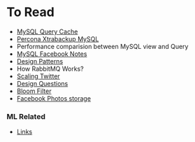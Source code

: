 # To Read

* [MySQL Query Cache](https://www.percona.com/blog/2006/07/27/mysql-query-cache/)
* [Percona Xtrabackup MySQL](https://www.percona.com/doc/percona-xtrabackup/2.3/how_xtrabackup_works.html)
* Performance comparision between MySQL view and Query
* [MySQL Facebook Notes](https://www.facebook.com/pg/MySQLatFacebook/notes/)
* [Design Patterns](https://sourcemaking.com/design_patterns)
* How RabbitMQ Works?
* [Scaling Twitter](http://highscalability.com/blog/2013/7/8/the-architecture-twitter-uses-to-deal-with-150m-active-users.html)
* [Design Questions](http://blog.gainlo.co/)
* [Bloom Filter](https://medium.com/@nhanttse01989/three-useful-probabilistic-data-structures-every-big-data-engineer-should-know-8f3b5225afea#.asc0btmpz)
* [Facebook Photos storage](https://code.facebook.com/posts/685565858139515/needle-in-a-haystack-efficient-storage-of-billions-of-photos/)


### ML Related

* [Links](https://hackernoon.com/learning-path-for-machine-learning-engineer-a7d5dc9de4a4)